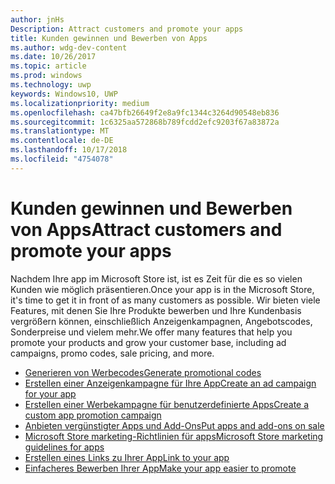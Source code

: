 ```yaml
---
author: jnHs
Description: Attract customers and promote your apps
title: Kunden gewinnen und Bewerben von Apps
ms.author: wdg-dev-content
ms.date: 10/26/2017
ms.topic: article
ms.prod: windows
ms.technology: uwp
keywords: Windows10, UWP
ms.localizationpriority: medium
ms.openlocfilehash: ca47bfb26649f2e8a9fc1344c3264d90548eb836
ms.sourcegitcommit: 1c6325aa572868b789fcdd2efc9203f67a83872a
ms.translationtype: MT
ms.contentlocale: de-DE
ms.lasthandoff: 10/17/2018
ms.locfileid: "4754078"
---
```

# <a name="attract-customers-and-promote-your-apps"></a><span data-ttu-id="02e37-103">Kunden gewinnen und Bewerben von Apps</span><span class="sxs-lookup"><span data-stu-id="02e37-103">Attract customers and promote your apps</span></span>

<span data-ttu-id="02e37-104">Nachdem Ihre app im Microsoft Store ist, ist es Zeit für die es so vielen Kunden wie möglich präsentieren.</span><span class="sxs-lookup"><span data-stu-id="02e37-104">Once your app is in the Microsoft Store, it's time to get it in front of as many customers as possible.</span></span> <span data-ttu-id="02e37-105">Wir bieten viele Features, mit denen Sie Ihre Produkte bewerben und Ihre Kundenbasis vergrößern können, einschließlich Anzeigenkampagnen, Angebotscodes, Sonderpreise und vielem mehr.</span><span class="sxs-lookup"><span data-stu-id="02e37-105">We offer many features that help you promote your products and grow your customer base, including ad campaigns, promo codes, sale pricing, and more.</span></span>

-   [<span data-ttu-id="02e37-106">Generieren von Werbecodes</span><span class="sxs-lookup"><span data-stu-id="02e37-106">Generate promotional codes</span></span>](generate-promotional-codes.md)
-   [<span data-ttu-id="02e37-107">Erstellen einer Anzeigenkampagne für Ihre App</span><span class="sxs-lookup"><span data-stu-id="02e37-107">Create an ad campaign for your app</span></span>](create-an-ad-campaign-for-your-app.md)
-   [<span data-ttu-id="02e37-108">Erstellen einer Werbekampagne für benutzerdefinierte Apps</span><span class="sxs-lookup"><span data-stu-id="02e37-108">Create a custom app promotion campaign</span></span>](create-a-custom-app-promotion-campaign.md)
-   [<span data-ttu-id="02e37-109">Anbieten vergünstigter Apps und Add-Ons</span><span class="sxs-lookup"><span data-stu-id="02e37-109">Put apps and add-ons on sale</span></span>](put-apps-and-add-ons-on-sale.md)
-   [<span data-ttu-id="02e37-110">Microsoft Store marketing-Richtlinien für apps</span><span class="sxs-lookup"><span data-stu-id="02e37-110">Microsoft Store marketing guidelines for apps</span></span>](app-marketing-guidelines.md)
-   [<span data-ttu-id="02e37-111">Erstellen eines Links zu Ihrer App</span><span class="sxs-lookup"><span data-stu-id="02e37-111">Link to your app</span></span>](link-to-your-app.md)
-   [<span data-ttu-id="02e37-112">Einfacheres Bewerben Ihrer App</span><span class="sxs-lookup"><span data-stu-id="02e37-112">Make your app easier to promote</span></span>](make-your-app-easier-to-promote.md)

 

 
